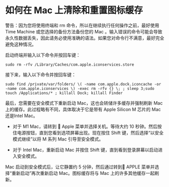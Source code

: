 
# 如何在 Mac 上清除和重置图标缓存

警告：因为您将使用终端和 rm 命令，所以在继续执行任何操作之前，最好使用 Time Machine 或您选择的备份方法备份您的 Mac 。输入错误的命令可能会导致永久性数据丢失，因此请务必使用准确的语法。如果您对命令行不满意，最好完全避免这种情况。

启动终端并输入以下命令并按回车键：

```
sudo rm -rfv /Library/Caches/com.apple.iconservices.store
```

接下来，输入以下命令并按回车键：

```
sudo find /private/var/folders/ \( -name com.apple.dock.iconcache -or -name com.apple.iconservices \) -exec rm -rfv {} \; ; sleep 3;sudo touch /Applications/* ; killall Dock; killall Finder
```

最后，您需要在安全模式下重新启动 Mac，这也会转储许多缓存并强制刷新 Mac 上的缓存。此过程略有不同，具体取决于它是带有 Apple Silicon M 芯片的 Mac还是Intel Mac。

- 对于 M1 Mac，请转到  Apple 菜单并选择关机。等待大约 10 秒钟。然后按住电源按钮，直到您看到选项屏幕出现。现在按住 Shift 键，然后选择“以安全模式继续”以将 M 系列 Mac 引导至安全模式。

- 对于 Intel Mac，重新启动 Mac 并按住 Shift 键，直到看到登录屏幕以启动进入安全模式。

Mac 启动到安全模式后，让它静置约 5 分钟，然后通过转到 APPLE 菜单并选择“重新启动”再次重新启动 Mac。图标缓存将与 Mac 上的许多其他缓存一起刷新。
